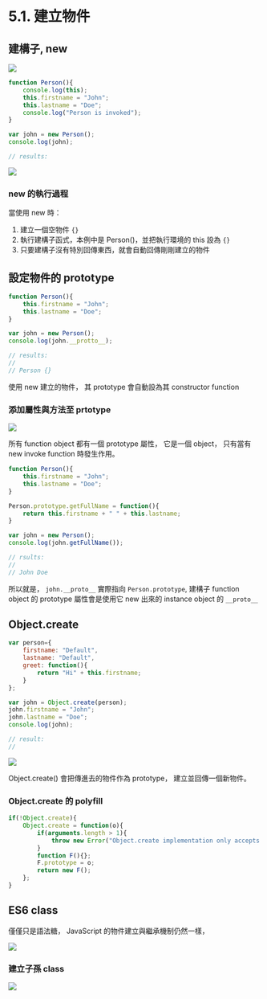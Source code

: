 # 5.1. 建立物件

## 建構子, new

![](https://i.imgur.com/9t50Nj4.png)

```javascript
function Person(){
    console.log(this);
    this.firstname = "John";
    this.lastname = "Doe";
    console.log("Person is invoked");
}

var john = new Person();
console.log(john);

// results:
```
![](https://i.imgur.com/ElKY5wL.png)

### new 的執行過程

當使用 new 時：
1. 建立一個空物件 `{}`
2. 執行建構子函式，本例中是 Person()，並把執行環境的 this 設為 `{}`
3. 只要建構子沒有特別回傳東西，就會自動回傳剛剛建立的物件

## 設定物件的 prototype

```javascript
function Person(){
    this.firstname = "John";
    this.lastname = "Doe";
}

var john = new Person();
console.log(john.__protto__);

// results:
//
// Person {}
```

使用 new 建立的物件，
其 prototype 會自動設為其 constructor function

### 添加屬性與方法至 prtotype

![](https://i.imgur.com/x2Og76g.png)

所有 function object 都有一個 prototype 屬性，
它是一個 object，
只有當有 new invoke function 時發生作用。

```javascript
function Person(){
    this.firstname = "John";
    this.lastname = "Doe";
}

Person.prototype.getFullName = function(){
    return this.firstname + " " + this.lastname;
}

var john = new Person();
console.log(john.getFullName());

// rsults:
//
// John Doe
```

所以就是，
`john.__proto__` 實際指向 `Person.prototype`,
建構子 function object 的 prototype 屬性會是使用它 new 出來的 instance object 的 `__proto__`

## Object.create

```javascript
var person={
    firstname: "Default",
    lastname: "Default",
    greet: function(){
        return "Hi" + this.firstname;
    }
};

var john = Object.create(person);
john.firstname = "John";
john.lastname = "Doe";
console.log(john);

// result:
//
```

![](https://i.imgur.com/kuhyM6V.png)

Object.create() 會把傳進去的物件作為 prototype，
建立並回傳一個新物件。

### Object.create 的 polyfill

```javascript
if(!Object.create){
    Object.create = function(o){
        if(arguments.length > 1){
            throw new Error("Object.create implementation only accepts the first parameter.");
        }
        function F(){};
        F.prototype = o;
        return new F();
    };
}
```

## ES6 class

僅僅只是語法糖，
JavaScript 的物件建立與繼承機制仍然一樣，

![](https://i.imgur.com/6THJuEP.png)

### 建立子孫 class

![](https://i.imgur.com/GKp8UT7.png)















